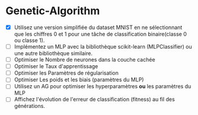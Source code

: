 # Genetic-Algorithm

* [X] Utilisez une version simplifiée du dataset MNIST en ne sélectionnant que les chiffres 0 et 1 pour une tâche de classification binaire(classe 0 ou classe 1).
* [ ] Implémentez un MLP avec la bibliothèque scikit-learn (MLPClassifier) ou une autre bibliothèque similaire.
* [ ] Optimiser le Nombre de neurones dans la couche cachée
* [ ] Optimiser le Taux d'apprentissage
* [ ] Optimiser les Paramètres de régularisation
* [ ] Optimiser Les poids et les biais (paramètres du MLP)
* [ ] Utilisez un AG pour optimiser les hyperparamètres **ou** les paramètres du MLP
* [ ] Affichez l'évolution de l'erreur de classification (fitness) au fil des générations.
